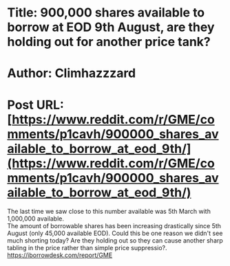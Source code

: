 # Title: 900,000 shares available to borrow at EOD 9th August, are they holding out for another price tank?
# Author: Climhazzzard
# Post URL: [https://www.reddit.com/r/GME/comments/p1cavh/900000_shares_available_to_borrow_at_eod_9th/](https://www.reddit.com/r/GME/comments/p1cavh/900000_shares_available_to_borrow_at_eod_9th/)


  
The last time we saw close to this number available was 5th March with 1,000,000 available.   
The amount of borrowable shares has been increasing drastically since 5th August (only 45,000 available EOD). Could this be one reason we didn't see much shorting today? Are they holding out so they can cause another sharp tabling in the price rather than simple price suppressio?.   
https://iborrowdesk.com/report/GME